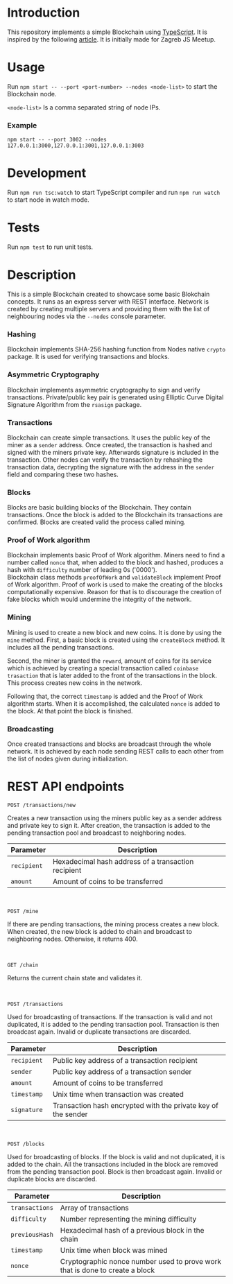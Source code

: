# Introduction
This repository implements a simple Blockchain using [TypeScript](https://www.typescriptlang.org). It is inspired by the following [article](https://hackernoon.com/learn-Blockchains-by-building-one-117428612f46). It is initially made for Zagreb JS Meetup.

# Usage
Run `npm start -- --port <port-number> --nodes <node-list>` to start the Blockchain node.

`<node-list>` Is a comma separated string of node IPs.

### Example

`npm start -- --port 3002 --nodes 127.0.0.1:3000,127.0.0.1:3001,127.0.0.1:3003`

# Development
Run `npm run tsc:watch` to start TypeScript compiler and run `npm run watch` to start node in watch mode.

# Tests
Run `npm test` to run unit tests.

# Description
This is a simple Blockchain created to showcase some basic Blokchain concepts. It runs as an express server with REST interface.
Network is created by creating multiple servers and providing them with the list of neighbouring nodes via the `--nodes` console parameter.

### Hashing
Blockchain implements SHA-256 hashing function from Nodes native `crypto` package. It is used for verifying transactions and blocks.

### Asymmetric Cryptography
Blockchain implements asymmetric cryptography to sign and verify transactions. Private/public key pair is generated using Elliptic Curve Digital Signature Algorithm from the `rsasign` package.

### Transactions
Blockchain can create simple transactions. It uses the public key of the miner as a `sender` address. Once created, the transaction is hashed and signed with the miners private key. Afterwards signature is included in the transaction.
Other nodes can verify the transaction by rehashing the transaction data, decrypting the signature with the address in the `sender` field and comparing these two hashes.

### Blocks
Blocks are basic building blocks of the Blockchain. They contain transactions. Once the block is added to the Blockchain its transactions are confirmed. Blocks are created valid the process called mining.

### Proof of Work algorithm
Blockchain implements basic Proof of Work algorithm. Miners need to find a number called `nonce` that, when added to the block and hashed, produces a hash with `difficulty` number of leading 0s ('0000').  
Blockchain class methods `proofOfWork` and `validateBlock` implement Proof of Work algorithm.
Proof of work is used to make the creating of the blocks computationally expensive. Reason for that is to discourage the creation of fake blocks which would undermine the integrity of the network.

### Mining
Mining is used to create a new block and new coins. It is done by using the `mine` method.
First, a basic block is created using the `createBlock` method. It includes all the pending transactions.

Second, the miner is granted the `reward`, amount of coins for its service which is achieved by creating a special transaction called `coinbase trasaction` that is later added to the front of the transactions in the block. This process creates new coins in the network.

Following that, the correct `timestamp` is added and the Proof of Work algorithm starts. When it is accomplished, the calculated `nonce` is added to the block. At that point the block is finished.

### Broadcasting
Once created transactions and blocks are broadcast through the whole network. It is achieved by each node sending REST calls to each other from the list of nodes given during initialization.

# REST API endpoints

```
POST /transactions/new
```
Creates a new transaction using the miners public key as a sender address and private key to sign it. After creation, the transaction is added to the pending transaction pool and broadcast to neighboring nodes.

| Parameter | Description |
|-----------|-------------|
| `recipient` | Hexadecimal hash address of a transaction recipient |
| `amount` | Amount of coins to be transferred |

<br/>

```
POST /mine
```
If there are pending transactions, the mining process creates a new block. When created, the new block is added to chain and broadcast to neighboring nodes. Otherwise, it returns 400.

<br/>

```
GET /chain
```
Returns the current chain state and validates it.

<br/>

```
POST /transactions
```
Used for broadcasting of transactions. If the transaction is valid and not duplicated, it is added to the pending transaction pool. Transaction is then broadcast again. Invalid or duplicate transactions are discarded.

| Parameter | Description |
|-----------|-------------|
| `recipient` | Public key address of a transaction recipient |
| `sender` | Public key address of a transaction sender |
| `amount` | Amount of coins to be transferred |
| `timestamp` | Unix time when transaction was created |
| `signature` | Transaction hash encrypted with the private key of the sender |

<br/>

```
POST /blocks
```
Used for broadcasting of blocks. If the block is valid and not duplicated, it is added to the chain. All the transactions included in the block are removed from the pending transaction pool. Block is then broadcast again. Invalid or duplicate blocks are discarded.

| Parameter | Description |
|-----------|-------------|
| `transactions` | Array of transactions |
| `difficulty` | Number representing the mining difficulty |
| `previousHash` | Hexadecimal hash of a previous block in the chain |
| `timestamp` | Unix time when block was mined |
| `nonce` | Cryptographic nonce number used to prove work that is done to create a block |

<br/>
